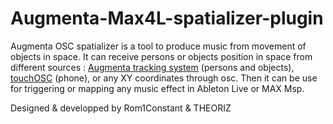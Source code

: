 # Augmenta-Max4L-spatializer-plugin

Augmenta OSC spatializer is a tool to produce music from movement of objects in space.
It can receive persons or objects position in space from different sources : [Augmenta tracking system](www.augmenta-tech.com) (persons and objects), [touchOSC](https://hexler.net/products/touchosc) (phone), or any XY coordinates through osc.
Then it can be use for triggering or mapping any music effect in Ableton Live or MAX Msp.

Designed & developped by Rom1Constant & THEORIZ
